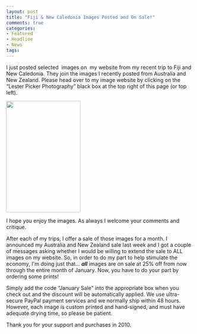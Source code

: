 ```yaml
---
layout: post
title: "Fiji & New Caledonia Images Posted and On Sale!"
comments: true
categories:
- Featured
- Headline
- News
tags:
---
```

I just posted selected  images on  my website from my recent trip to Fiji and New Caledonia. They join the images I recently posted from Australia and New Zealand. Please head over to my image website by clicking on the “Lester Picker Photography” black box at the top right of this page (or top left).

<a href="http://blog.lesterpickerphoto.com/wp-content/uploads/2010/12/Colo-I-Suva-Forest-ParkSuva-Fiji-232010-11-01.jpg"><img class="aligncenter size-medium wp-image-838" title="Colo-I-Suva Forest Park,Suva, Fiji 232010-11-01" src="http://blog.lesterpickerphoto.com/wp-content/uploads/2010/12/Colo-I-Suva-Forest-ParkSuva-Fiji-232010-11-01-200x300.jpg" alt="" width="200" height="300" /></a>

I hope you enjoy the images. As always I welcome your comments and critique.

After each of my trips, I offer a sale of those images for a month. I announced my Australia and New Zealand sale last week and I got a couple of messages asking whether I would be willing to extend the sale to ALL images on my website. So, in order to do my part to help stimulate the economy, I'm doing just that... <strong><em>all</em></strong> images are on sale at 25% off from now through the entire month of January. Now, you have to do your part by ordering some prints!

Simply add the code “January Sale” into the appropriate box when you check out and the discount will be automatically applied. We use ultra-secure PayPal payment services and we normally ship within 48 hours. However, each image is custom printed and hand-signed, and must have adequate drying time, so please be patient.

Thank you for your support and purchases in 2010.